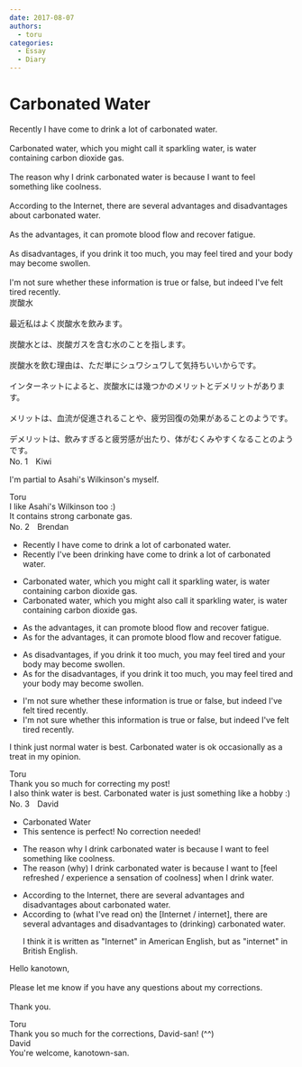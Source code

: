 ```yaml
---
date: 2017-08-07
authors:
  - toru
categories:
  - Essay
  - Diary
---
```


<h1 id="subject_show">Carbonated Water</h1>
<div class="date" hidden>Aug 7, 2017 13:01</div>
<div id="post"><div id="body_show_ori">
Recently I have come to drink a lot of carbonated water.<br/><br/>Carbonated water, which you might call it sparkling water, is water containing carbon dioxide gas.<br/><br/>The reason why I drink carbonated water is because I want to feel something like coolness.<br/><br/>According to the Internet, there are several advantages and disadvantages about carbonated water.<br/><br/>As the advantages, it can promote blood flow and recover fatigue.<br/><br/>As disadvantages, if you drink it too much, you may feel tired and your body may become swollen.<br/><br/>I'm not sure whether these information is true or false, but indeed I've felt tired recently.
</div></div>

<!-- more -->

<div id="post_ja"><div id="body_show_mo">
炭酸水<br/><br/>最近私はよく炭酸水を飲みます。<br/><br/>炭酸水とは、炭酸ガスを含む水のことを指します。<br/><br/>炭酸水を飲む理由は、ただ単にシュワシュワして気持ちいいからです。<br/><br/>インターネットによると、炭酸水には幾つかのメリットとデメリットがあります。<br/><br/>メリットは、血流が促進されることや、疲労回復の効果があることのようです。<br/><br/>デメリットは、飲みすぎると疲労感が出たり、体がむくみやすくなることのようです。
</div></div>
<div id="block"><div class="first_name"> No. 1　<span class="just_name">Kiwi</span></div><div id="block2">
<p class="comment_small">
 I'm partial to Asahi's Wilkinson's myself.
</p>

</div><div class="name"><span class="just_name">Toru</span><br>
I like Asahi's Wilkinson too :)<br/>It contains strong carbonate gas.
</div>
</div>
<div id="block"><div class="first_name"> No. 2　<span class="just_name">Brendan </span></div><div id="block2">
<ul class="correction_field">
<li class="incorrect">Recently I have come to drink a lot of carbonated water.</li>
<li class="corrected correct">
Recently <span class="f_red">I've been drinking</span> <span class="sline">have come to drink</span> a lot of carbonated water.
</li>
</ul>
<ul class="correction_field">
<li class="incorrect">Carbonated water, which you might call it sparkling water, is water containing carbon dioxide gas.</li>
<li class="corrected correct">
Carbonated water, which you might <span class="f_red">also</span> call <span class="sline">it</span> sparkling water, is water containing carbon dioxide gas.
</li>
</ul>
<ul class="correction_field">
<li class="incorrect">As the advantages, it can promote blood flow and recover fatigue.</li>
<li class="corrected correct">
As <span class="f_red">for </span>the advantages, it can promote blood flow and recover fatigue.
</li>
</ul>
<ul class="correction_field">
<li class="incorrect">As disadvantages, if you drink it too much, you may feel tired and your body may become swollen.</li>
<li class="corrected correct">
As <span class="f_red">for the </span>disadvantages, if you drink it too much, you may feel tired and your body may become swollen.
</li>
</ul>
<ul class="correction_field">
<li class="incorrect">I'm not sure whether these information is true or false, but indeed I've felt tired recently.</li>
<li class="corrected correct">
I'm not sure whether <span class="f_red">this</span> information is true or false, but indeed I've felt tired recently.
</li>
</ul>
<p class="comment_small">
 I think just normal water is best. Carbonated water is ok occasionally as a treat in my opinion.
</p>

</div><div class="name"><span class="just_name">Toru</span><br>
Thank you so much for correcting my post!<br/>I also think water is best. Carbonated water is just something like a hobby :)
</div>
</div>
<div id="block"><div class="first_name"> No. 3　<span class="just_name">David</span></div><div id="block2">
<ul class="correction_field">
<li class="incorrect">Carbonated Water</li>
<li class="corrected perfect">This sentence is perfect! No correction needed!</li>
</ul>
<ul class="correction_field">
<li class="incorrect">The reason why I drink carbonated water is because I want to feel something like coolness.</li>
<li class="corrected correct">
The reason <span class="f_blue">(</span>why<span class="f_blue">)</span> I drink carbonated water is because I want to <span class="f_blue">[</span>feel <span class="f_blue">refreshed / experience a sensation of </span>coolness<span class="f_blue">] when I drink water</span>.
</li>
</ul>
<ul class="correction_field">
<li class="incorrect">According to the Internet, there are several advantages and disadvantages about carbonated water.</li>
<li class="corrected correct">
According to <span class="f_blue">(what I've read on)</span> the <span class="f_blue">[</span>Internet <span class="f_blue">/ internet]</span>, there are several advantages and disadvantages <span class="f_blue">to (drinking)</span> carbonated water.
<p class="correction_comment">I think it is written as "Internet" in American English, but as "internet" in British English.</p>
</li>
</ul>
<p class="comment_small">
 Hello kanotown,
 <br/>
 <br/>
 Please let me know if you have any questions about my corrections.
 <br/>
 <br/>
 Thank you.
</p>

</div><div class="name"><span class="just_name">Toru</span><br>
Thank you so much for the corrections, David-san! (^^)
</div>
<div class="name"><span class="just_name">David</span><br>
You're welcome, kanotown-san. 
</div>
</div>

